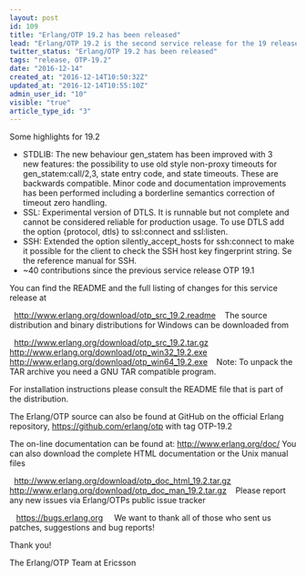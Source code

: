```yaml
---
layout: post
id: 109
title: "Erlang/OTP 19.2 has been released"
lead: "Erlang/OTP 19.2 is the second service release for the 19 release track."
twitter_status: "Erlang/OTP 19.2 has been released"
tags: "release, OTP-19.2"
date: "2016-12-14"
created_at: "2016-12-14T10:50:32Z"
updated_at: "2016-12-14T10:55:10Z"
admin_user_id: "10"
visible: "true"
article_type_id: "3"
---
```


Some highlights for 19.2
* STDLIB: The new behaviour gen_statem has been improved with 3 new features: the possibility to use old style non-proxy timeouts for gen_statem:call/2,3, state entry code, and state timeouts. These are backwards compatible. Minor code and documentation improvements has been performed including a borderline semantics correction of timeout zero handling.
* SSL: Experimental version of DTLS. It is runnable but not complete and cannot be considered reliable for production usage. To use DTLS add the option {protocol, dtls} to ssl:connect and ssl:listen.
* SSH: Extended the option silently_accept_hosts for ssh:connect to make it possible for the client to check the SSH host key fingerprint string. Se the reference manual for SSH.
* ~40 contributions since the previous service release OTP 19.1

You can find the README and the full listing of changes for this service release at

  http://www.erlang.org/download/otp_src_19.2.readme
  
 The source distribution and binary distributions for Windows can be
 downloaded from

  http://www.erlang.org/download/otp_src_19.2.tar.gz
  http://www.erlang.org/download/otp_win32_19.2.exe
  http://www.erlang.org/download/otp_win64_19.2.exe
  
 Note: To unpack the TAR archive you need a GNU TAR compatible program.

For installation instructions please consult the README file that is part of the distribution.

The Erlang/OTP source can also be found at GitHub on the official Erlang
 repository, https://github.com/erlang/otp with tag OTP-19.2

The on-line documentation can be found at: http://www.erlang.org/doc/
 You can also download the complete HTML documentation or the Unix manual files

  http://www.erlang.org/download/otp_doc_html_19.2.tar.gz
  http://www.erlang.org/download/otp_doc_man_19.2.tar.gz
  
 Please report any new issues via Erlang/OTPs public issue tracker 

   https://bugs.erlang.org
   
 We want to thank all of those who sent us patches, suggestions and bug reports!

Thank you!

The Erlang/OTP Team at Ericsson
